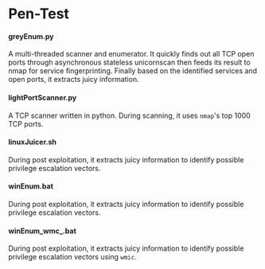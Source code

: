 # Pen-Test

#### greyEnum.py
A multi-threaded scanner and enumerator. It quickly finds out all TCP open ports through asynchronous stateless unicornscan then feeds its result to nmap for service fingerprinting. Finally based on the identified services and open ports, it extracts juicy information.

#### lightPortScanner.py
A TCP scanner written in python. During scanning, it uses `nmap`'s top 1000 TCP ports.

#### linuxJuicer.sh
During post exploitation, it extracts juicy information to identify possible privilege escalation vectors.

#### winEnum.bat
During post exploitation, it extracts juicy information to identify possible privilege escalation vectors.

#### winEnum_wmc_.bat
During post exploitation, it extracts juicy information to identify possible privilege escalation vectors using `wmic`.
